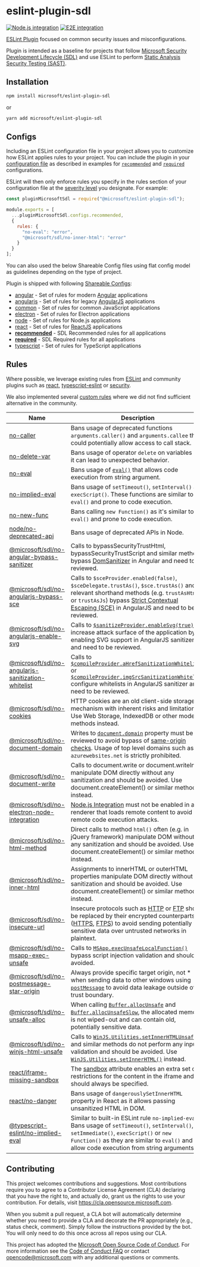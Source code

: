 # eslint-plugin-sdl

[![Node.js integration](https://github.com/microsoft/eslint-plugin-sdl/actions/workflows/node-version-integration.yml/badge.svg)](https://github.com/microsoft/eslint-plugin-sdl/actions/workflows/node-version-integration.yml)
[![E2E integration](https://github.com/microsoft/eslint-plugin-sdl/actions/workflows/e2e-integration.yml/badge.svg)](https://github.com/microsoft/eslint-plugin-sdl/actions/workflows/e2e-integration.yml)

[ESLint Plugin](https://eslint.org/docs/developer-guide/working-with-plugins) focused on common security issues and misconfigurations.

Plugin is intended as a baseline for projects that follow [Microsoft Security Development Lifecycle (SDL)](https://www.microsoft.com/en-us/securityengineering/sdl) and use ESLint to perform [Static Analysis Security Testing (SAST)](https://www.microsoft.com/en-us/securityengineering/sdl/practices#practice9).

## Installation

```sh
npm install microsoft/eslint-plugin-sdl
```

or

```sh
yarn add microsoft/eslint-plugin-sdl
```

## Configs

Including an ESLint configuration file in your project allows you to customize how ESLint applies rules to your project. You can include the plugin in your [configuration file](https://eslint.org/docs/latest/use/configure/configuration-files) as described in examples for [`recommended`](contrib/eslint.config.recommended.js) and [`required`](contrib/eslint.config.required.js) configurations.

ESLint will then only enforce rules you specify in the rules section of your configuration file at the [severity level](https://eslint.org/docs/latest/use/configure/rules) you designate. For example:

```js
const pluginMicrosoftSdl = require("@microsoft/eslint-plugin-sdl");

module.exports = [
  ...pluginMicrosoftSdl.configs.recommended,
  {
    rules: {
      "no-eval": "error",
      "@microsoft/sdl/no-inner-html": "error"
    }
  }
];
```

You can also used the below Shareable Config files using flat config model as guidelines depending on the type of project.

Plugin is shipped with following [Shareable Configs](http://eslint.org/docs/developer-guide/shareable-configs):

- [angular](config/angular.js) - Set of rules for modern [Angular](https://angular.io) applications
- [angularjs](config/angularjs.js) - Set of rules for legacy [AngularJS](https://docs.angularjs.org) applications
- [common](config/common.js) - Set of rules for common JavaScript applications
- [electron](config/electron.js) - Set of rules for Electron applications
- [node](config/node.js) - Set of rules for Node.js applications
- [react](config/react.js) - Set of rules for [ReactJS](https://reactjs.org) applications
- [**recommended**](lib/index.js) - SDL Recommended rules for all applications
- [**required**](lib/index.js) - SDL Required rules for all applications
- [typescript](config/typescript.js) - Set of rules for TypeScript applications

## Rules

Where possible, we leverage existing rules from [ESLint](https://eslint.org/docs/rules/) and community plugins such as [react](https://github.com/jsx-eslint/eslint-plugin-react), [typescript-eslint](https://github.com/typescript-eslint/typescript-eslint/tree/main/packages/eslint-plugin#supported-rules) or [security](https://github.com/nodesecurity/eslint-plugin-security#rules).

We also implemented several [custom rules](./lib/rules) where we did not find sufficient alternative in the community.

| Name                                                                                                                                                          | Description                                                                                                                                                                                                                                                                                                                                                                                 |
| ------------------------------------------------------------------------------------------------------------------------------------------------------------- | ------------------------------------------------------------------------------------------------------------------------------------------------------------------------------------------------------------------------------------------------------------------------------------------------------------------------------------------------------------------------------------------- |
| [no-caller](https://eslint.org/docs/rules/no-caller)                                                                                                          | Bans usage of deprecated functions `arguments.caller()` and `arguments.callee` that could potentially allow access to call stack.                                                                                                                                                                                                                                                           |
| [no-delete-var](https://eslint.org/docs/rules/no-delete-var)                                                                                                  | Bans usage of operator `delete` on variables as it can lead to unexpected behavior.                                                                                                                                                                                                                                                                                                         |
| [no-eval](https://eslint.org/docs/rules/no-eval)                                                                                                              | Bans usage of [`eval()`](https://developer.mozilla.org/en-US/docs/Web/JavaScript/Reference/Global_Objects/eval) that allows code execution from string argument.                                                                                                                                                                                                                            |
| [no-implied-eval](https://eslint.org/docs/rules/no-implied-eval)                                                                                              | Bans usage of `setTimeout()`, `setInterval()` and `execScript()`. These functions are similar to `eval()` and prone to code execution.                                                                                                                                                                                                                                                      |
| [no-new-func](https://eslint.org/docs/rules/no-new-func)                                                                                                      | Bans calling `new Function()` as it's similar to `eval()` and prone to code execution.                                                                                                                                                                                                                                                                                                      |
| [node/no-deprecated-api](https://github.com/mysticatea/eslint-plugin-node/blob/master/docs/rules/no-deprecated-api.md)                                        | Bans usage of deprecated APIs in Node.                                                                                                                                                                                                                                                                                                                                                      |
| [@microsoft/sdl/no-angular-bypass-sanitizer](./docs/rules/no-angular-bypass-sanitizer.md)                                                                     | Calls to bypassSecurityTrustHtml, bypassSecurityTrustScript and similar methods bypass [DomSanitizer](https://angular.io/api/platform-browser/DomSanitizer#security-risk) in Angular and need to be reviewed.                                                                                                                                                                               |
| [@microsoft/sdl/no-angularjs-bypass-sce](./docs/rules/no-angularjs-bypass-sce.md)                                                                             | Calls to `$sceProvider.enabled(false)`, `$sceDelegate.trustAs()`, `$sce.trustAs()` and relevant shorthand methods (e.g. `trustAsHtml` or `trustAsJs`) bypass [Strict Contextual Escaping (SCE)](https://docs.angularjs.org/api/ng/service/$sce#strict-contextual-escaping) in AngularJS and need to be reviewed.                                                                            |
| [@microsoft/sdl/no-angularjs-enable-svg](./docs/rules/no-angularjs-enable-svg.md)                                                                             | Calls to [`$sanitizeProvider.enableSvg(true)`](https://docs.angularjs.org/api/ngSanitize/provider/$sanitizeProvider#enableSvg) increase attack surface of the application by enabling SVG support in AngularJS sanitizer and need to be reviewed.                                                                                                                                           |
| [@microsoft/sdl/no-angularjs-sanitization-whitelist](./docs/rules/no-angularjs-sanitization-whitelist.md)                                                     | Calls to [`$compileProvider.aHrefSanitizationWhitelist`](https://docs.angularjs.org/api/ng/provider/$compileProvider#aHrefSanitizationWhitelist) or [`$compileProvider.imgSrcSanitizationWhitelist`](https://docs.angularjs.org/api/ng/provider/$compileProvider#imgSrcSanitizationWhitelist) configure whitelists in AngularJS sanitizer and need to be reviewed.                          |
| [@microsoft/sdl/no-cookies](./docs/rules/no-cookies.md)                                                                                                       | HTTP cookies are an old client-side storage mechanism with inherent risks and limitations. Use Web Storage, IndexedDB or other modern methods instead.                                                                                                                                                                                                                                      |
| [@microsoft/sdl/no-document-domain](./docs/rules/no-document-domain.md)                                                                                       | Writes to [`document.domain`](https://developer.mozilla.org/en-US/docs/Web/API/Document/domain) property must be reviewed to avoid bypass of [same-origin checks](https://developer.mozilla.org/en-US/docs/Web/Security/Same-origin_policy#Changing_origin). Usage of top level domains such as `azurewebsites.net` is strictly prohibited.                                                 |
| [@microsoft/sdl/no-document-write](./docs/rules/no-document-write.md)                                                                                         | Calls to document.write or document.writeln manipulate DOM directly without any sanitization and should be avoided. Use document.createElement() or similar methods instead.                                                                                                                                                                                                                |
| [@microsoft/sdl/no-electron-node-integration](./docs/rules/no-electron-node-integration.md)                                                                   | [Node.js Integration](https://www.electronjs.org/docs/tutorial/security#2-do-not-enable-nodejs-integration-for-remote-content) must not be enabled in any renderer that loads remote content to avoid remote code execution attacks.                                                                                                                                                        |
| [@microsoft/sdl/no-html-method](./docs/rules/no-html-method.md)                                                                                               | Direct calls to method `html()` often (e.g. in jQuery framework) manipulate DOM without any sanitization and should be avoided. Use document.createElement() or similar methods instead.                                                                                                                                                                                                    |
| [@microsoft/sdl/no-inner-html](./docs/rules/no-inner-html.md)                                                                                                 | Assignments to innerHTML or outerHTML properties manipulate DOM directly without any sanitization and should be avoided. Use document.createElement() or similar methods instead.                                                                                                                                                                                                           |
| [@microsoft/sdl/no-insecure-url](./docs/rules/no-insecure-url.md)                                                                                             | Insecure protocols such as [HTTP](https://en.wikipedia.org/wiki/Hypertext_Transfer_Protocol) or [FTP](https://en.wikipedia.org/wiki/File_Transfer_Protocol) should be replaced by their encrypted counterparts ([HTTPS](https://en.wikipedia.org/wiki/HTTPS), [FTPS](https://en.wikipedia.org/wiki/FTPS)) to avoid sending potentially sensitive data over untrusted networks in plaintext. |
| [@microsoft/sdl/no-msapp-exec-unsafe](./docs/rules/no-msapp-exec-unsafe.md)                                                                                   | Calls to [`MSApp.execUnsafeLocalFunction()`](<https://docs.microsoft.com/en-us/previous-versions/hh772324(v=vs.85)>) bypass script injection validation and should be avoided.                                                                                                                                                                                                              |
| [@microsoft/sdl/no-postmessage-star-origin](./docs/rules/no-postmessage-star-origin.md)                                                                       | Always provide specific target origin, not \* when sending data to other windows using [`postMessage`](https://developer.mozilla.org/en-US/docs/Web/API/Window/postMessage#Security_concerns) to avoid data leakage outside of trust boundary.                                                                                                                                              |
| [@microsoft/sdl/no-unsafe-alloc](./docs/rules/no-unsafe-alloc.md)                                                                                             | When calling [`Buffer.allocUnsafe`](https://nodejs.org/api/buffer.html#buffer_static_method_buffer_allocunsafe_size) and [`Buffer.allocUnsafeSlow`](https://nodejs.org/api/buffer.html#buffer_static_method_buffer_allocunsafeslow_size), the allocated memory is not wiped-out and can contain old, potentially sensitive data.                                                            |
| [@microsoft/sdl/no-winjs-html-unsafe](./docs/rules/no-winjs-html-unsafe.md)                                                                                   | Calls to [`WinJS.Utilities.setInnerHTMLUnsafe()`](<https://docs.microsoft.com/en-us/previous-versions/windows/apps/br211696(v=win.10)>) and similar methods do not perform any input validation and should be avoided. Use [`WinJS.Utilities.setInnerHTML()`](<https://docs.microsoft.com/en-us/previous-versions/windows/apps/br211697(v=win.10)>) instead.                                |
| [react/iframe-missing-sandbox](https://github.com/jsx-eslint/eslint-plugin-react/blob/master/docs/rules/iframe-missing-sandbox.md)                            | The [sandbox](https://developer.mozilla.org/en-US/docs/Web/HTML/Element/iframe#sandbox) attribute enables an extra set of restrictions for the content in the iframe and should always be specified.                                                                                                                                                                                        |
| [react/no-danger](https://github.com/yannickcr/eslint-plugin-react/blob/master/docs/rules/no-danger.md)                                                       | Bans usage of `dangerouslySetInnerHTML` property in React as it allows passing unsanitized HTML in DOM.                                                                                                                                                                                                                                                                                     |
| [@typescript-eslint/no-implied-eval](https://github.com/typescript-eslint/typescript-eslint/blob/master/packages/eslint-plugin/docs/rules/no-implied-eval.md) | Similar to built-in ESLint rule `no-implied-eval`. Bans usage of `setTimeout()`, `setInterval()`, `setImmediate()`, `execScript()` or `new Function()` as they are similar to `eval()` and allow code execution from string arguments.                                                                                                                                                      |

## Contributing

This project welcomes contributions and suggestions. Most contributions require you to agree to a
Contributor License Agreement (CLA) declaring that you have the right to, and actually do, grant us
the rights to use your contribution. For details, visit https://cla.opensource.microsoft.com.

When you submit a pull request, a CLA bot will automatically determine whether you need to provide
a CLA and decorate the PR appropriately (e.g., status check, comment). Simply follow the instructions
provided by the bot. You will only need to do this once across all repos using our CLA.

This project has adopted the [Microsoft Open Source Code of Conduct](https://opensource.microsoft.com/codeofconduct/).
For more information see the [Code of Conduct FAQ](https://opensource.microsoft.com/codeofconduct/faq/) or
contact [opencode@microsoft.com](mailto:opencode@microsoft.com) with any additional questions or comments.
